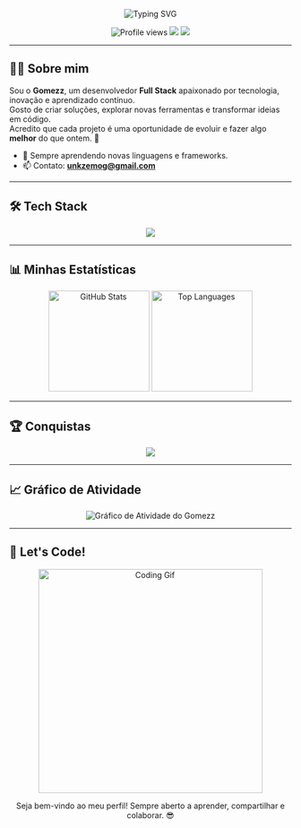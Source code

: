 <p align="center">
  <img src="https://readme-typing-svg.herokuapp.com?font=Fira+Code&size=28&duration=4000&pause=1000&color=00F79C&center=true&vCenter=true&width=700&lines=Fala+aí,+eu+sou+o+Gomezz!;Desenvolvedor+Full+Stack+apaixonado+por+tecnologia;Aprendendo,+criando+e+evoluindo+todos+os+dias!+🚀" alt="Typing SVG" />
</p>

<!-- Badges -->
<p align="center">
  <img src="https://komarev.com/ghpvc/?username=unkgomezz&label=Visualizações&color=brightgreen&style=flat" alt="Profile views" />
  <img src="https://img.shields.io/badge/Full%20Stack-Developer-blue?style=flat&logo=codefactor" />
  <img src="https://img.shields.io/badge/Open%20Source-Lover-orange?style=flat&logo=github" />
</p>

---

## 👨‍💻 **Sobre mim**
Sou o **Gomezz**, um desenvolvedor **Full Stack** apaixonado por tecnologia, inovação e aprendizado contínuo.  
Gosto de criar soluções, explorar novas ferramentas e transformar ideias em código.  
Acredito que cada projeto é uma oportunidade de evoluir e fazer algo **melhor** do que ontem. 🚀  

- 🧠 Sempre aprendendo novas linguagens e frameworks.
- 📫 Contato: **unkzemog@gmail.com**

---

## 🛠️ **Tech Stack**

<p align="center">
  <img src="https://skillicons.dev/icons?i=nodejs,react,html,css,javascript,typescript,java,cs,lua,go,python,mysql,sqlite,git,github,vscode&perline=8" />
</p>

---

## 📊 **Minhas Estatísticas**

<p align="center">
  <img height="180em" src="https://github-readme-stats.vercel.app/api?username=unkgomezz&show_icons=true&theme=tokyonight&hide_border=true&count_private=true" alt="GitHub Stats"/>
  <img height="180em" src="https://github-readme-stats.vercel.app/api/top-langs/?username=unkgomezz&layout=compact&theme=tokyonight&hide_border=true" alt="Top Languages"/>
</p>

---

## 🏆 **Conquistas**

<p align="center">
  <img src="https://github-profile-trophy.vercel.app/?username=unkgomezz&theme=algolia&no-frame=true&no-bg=true&margin-w=15&margin-h=15" />
</p>

---

## 📈 **Gráfico de Atividade**

<p align="center">
  <img src="https://github-readme-activity-graph.vercel.app/graph?username=unkgomezz&bg_color=0D1117&color=00F79C&line=00F79C&point=FFFFFF&area=true&hide_border=true" alt="Gráfico de Atividade do Gomezz" />
</p>

---

## 🚀 **Let's Code!**

<p align="center">
  <img src="https://media.giphy.com/media/qgQUggAC3Pfv687qPC/giphy.gif" width="400" alt="Coding Gif">
</p>

<p align="center">
Seja bem-vindo ao meu perfil! Sempre aberto a aprender, compartilhar e colaborar. 😎
</p>
